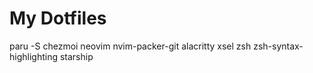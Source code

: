 My Dotfiles
===========

paru -S chezmoi neovim nvim-packer-git alacritty xsel zsh zsh-syntax-highlighting starship
